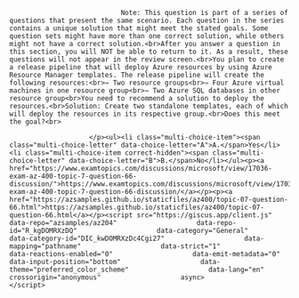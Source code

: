 <p class="card-text">
							
								Note: This question is part of a series of questions that present the same scenario. Each question in the series contains a unique solution that might meet the stated goals. Some question sets might have more than one correct solution, while others might not have a correct solution.<br>After you answer a question in this section, you will NOT be able to return to it. As a result, these questions will not appear in the review screen.<br>You plan to create a release pipeline that will deploy Azure resources by using Azure Resource Manager templates. The release pipeline will create the following resources:<br>✑ Two resource groups<br>✑ Four Azure virtual machines in one resource group<br>✑ Two Azure SQL databases in other resource group<br>You need to recommend a solution to deploy the resources.<br>Solution: Create two standalone templates, each of which will deploy the resources in its respective group.<br>Does this meet the goal?<br>
							
						</p><ul><li class="multi-choice-item"><span class="multi-choice-letter" data-choice-letter="A">A.</span>Yes</li><li class="multi-choice-item correct-hidden"><span class="multi-choice-letter" data-choice-letter="B">B.</span>No</li></ul><p><a href="https://www.examtopics.com/discussions/microsoft/view/17036-exam-az-400-topic-7-question-66-discussion/">https://www.examtopics.com/discussions/microsoft/view/17036-exam-az-400-topic-7-question-66-discussion/</a></p><p><a href="https://azsamples.github.io/staticfiles/az400/topic-07-question-66.html">https://azsamples.github.io/staticfiles/az400/topic-07-question-66.html</a></p><script src="https://giscus.app/client.js"                    data-repo="azsamples/az204"                    data-repo-id="R_kgDOMRXzDQ"                    data-category="General"                    data-category-id="DIC_kwDOMRXzDc4Cgi27"                    data-mapping="pathname"                    data-strict="1"                    data-reactions-enabled="0"                    data-emit-metadata="0"                    data-input-position="bottom"                    data-theme="preferred_color_scheme"                    data-lang="en"                    crossorigin="anonymous"                    async>                    </script>